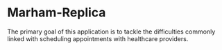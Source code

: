 # Marham-Replica
The primary goal of this application is to tackle the difficulties commonly linked with scheduling appointments with healthcare providers.

